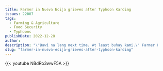```yaml
---
title: Farmer in Nueva Ecija grieves after Typhoon Karding
issues: 22007
tags:
  - Farming & Agriculture
  - Food Security
  - Typhoons
publishDate: 2022-12-28
author: 
description: "\"Bawi na lang next time. At least buhay kami.\" Farmer Felix Pangibitan from Nueva Ecija laments the situation in their rice field after it was destroyed by Typhoon Karding"
slug: "farmer-in-nueva-ecija-grieves-after-typhoon-karding"
---
```



{{< youtube NBdRo3wwF5A >}}